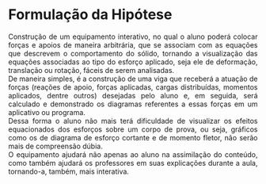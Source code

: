 # Formulação da Hipótese

<div style="text-align: justify">
Construção de um equipamento interativo, no qual o aluno poderá colocar forças e apoios de maneira arbitrária, que se associam com as equações que descrevem o comportamento do sólido, tornando a visualização das equações associadas ao tipo do esforço aplicado, seja ele de deformação, translação ou rotação, fáceis de serem analisadas.
</div>

<div style="text-align: justify">
De maneira simples, é a construção de uma viga que receberá a atuação de forças (reações de apoio, forças aplicadas, cargas distribuídas, momentos aplicados, dentre outros) desejadas pelo aluno e, em seguida, será calculado e demonstrado os diagramas referentes a essas forças em um aplicativo ou programa.
</div>

<div style="text-align: justify">
Dessa forma o aluno não mais terá dificuldade de visualizar os efeitos equacionados dos esforços sobre um corpo de prova, ou seja, gráficos como os de diagrama de esforço cortante e de momento fletor, não serão mais de compreensão dúbia.
</div>

<div style="text-align: justify">
O equipamento ajudará não apenas ao aluno na assimilação do conteúdo, como também ajudará os professores em suas explicações durante a aula, tornando-a, também, mais interativa.
</div>